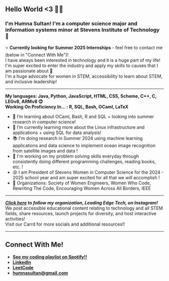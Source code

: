 ## Hello World <3 👩‍💻
### I'm Humna Sultan! I'm a computer science major and information systems minor at Stevens Institute of Technology 🦆   
⭐ **Currently looking for Summer 2025 Internships** - feel free to contact me (below in "Connect With Me")!  
I have always been interested in technology and it is a huge part of my life! I'm super excited to enter the industry and apply my skills to causes that I am passionate about 💜  
I'm a huge advocate for women in STEM, accessibility to learn about STEM, and inclusive leadership!  

---

**My languages: Java, Python, JavaScript, HTML, CSS, Scheme, C++, C, LEGv8, ARMv8 😊**  
**Working On Proficiency In... : R, SQL, Bash, OCaml, LaTeX**
- 🔭 I’m learning about OCaml, Bash, R and SQL + looking into summer research in computer science!  
- 🌱 I’m currently learning more about the Linux infrastructure and applications + using SQL for data analysis!
- 📚 I'm doing research in Summer 2024 using machine learning applications and data science to implement ocean image recognition from satellite images and data !  
- 🤩 I'm working on my problem solving skills everyday through consistently doing different programming challenges, reading books, etc. !
- 😝 I am President of Stevens Women in Computer Science for the 2024 - 2025 school year and am super excited for all that we will accomplish !
- 👾 Organizations: Society of Women Engineers, Women Who Code, Rewriting The Code, Encouraging Women Across All Borders, IEEE  

---

_**[Click here](https://www.instagram.com/leadingedge.tech/) to follow my organization, Leading Edge Tech, on Instagram!**_  
We post accessible educational content relating to technology and all STEM fields, share resources, launch projects for diversity, and host interactive activities!  
Visit our Carrd for more socials and additional resources!!

---

## Connect With Me!
- **[See my coding playlist on Spotify!!](https://open.spotify.com/playlist/2XcpOFixCnc8DHQ5OwGz06?si=8e0eb76396a54302)**  
- **[LinkedIn](https://www.linkedin.com/in/humna-sultan/)**   
- **[LeetCode](https://leetcode.com/humnasul/)**
- **[humnasultan@gmail.com](mailto:humnasultan@gmail.com)**
<!--
**humnasul/humnasul** is a ✨ _special_ ✨ repository because its `README.md` (this file) appears on your GitHub profile.

Here are some ideas to get you started:

- 🔭 I’m currently working on ...
- 🌱 I’m currently learning ...
- 👯 I’m looking to collaborate on ...
- 🤔 I’m looking for help with ...
- 💬 Ask me about ...
- 📫 How to reach me: ...
- 😄 Pronouns: ...
- ⚡ Fun fact: ...
-->
